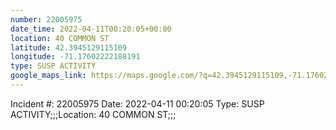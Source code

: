 ```yaml
---
number: 22005975
date_time: 2022-04-11T00:20:05+00:00
location: 40 COMMON ST
latitude: 42.3945129115109
longitude: -71.17602222188191
type: SUSP ACTIVITY
google_maps_link: https://maps.google.com/?q=42.3945129115109,-71.17602222188191
---
```


Incident #: 22005975  Date: 2022-04-11 00:20:05   Type: SUSP ACTIVITY;;;Location: 40 COMMON ST;;;
